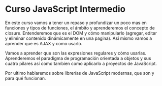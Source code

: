 # Curso JavaScript Intermedio

En este curso vamos a tener un repaso y profundizar un poco mas en funciones y tipos de funciones, el ámbito y aprenderemos el concepto de closure. Entenderemos que es el DOM y cómo manipularlo (agregar, editar y eliminar contenido dinámicamente en una pagina). Así mismo vamos a aprender que es AJAX y como usarlo.

Vamos a aprender que son las expresiones regulares y cómo usarlas. Aprenderemos el paradigma de programación orientada a objetos y sus cuatro pilares así como tambien como aplicarlo a proyectos de JavaScript.

Por ultimo hablaremos sobre librerías de JavaScript modernas, que son y para qué funcionan.

